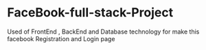 # FaceBook-full-stack-Project
Used of FrontEnd , BackEnd and Database technology for make this facebook Registration and Login page 
